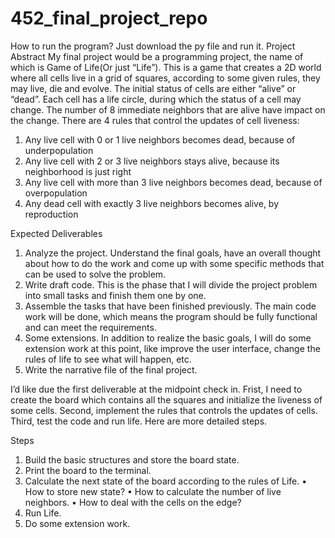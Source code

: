 # 452_final_project_repo

How to run the program?
Just download the py file and run it.
Project Abstract
My final project would be a programming project, the name of which is Game of Life(Or just “Life”). This is a game that creates a 2D world where all cells live in a grid of squares,  according to some given rules, they may live, die and evolve.  The initial status of cells are either “alive” or “dead”.  Each cell has a life circle, during which the status of a cell may change. The number of  8 immediate neighbors that are alive have impact on the change. 
There are 4 rules that control the updates of cell liveness: 
1.	Any live cell with 0 or 1 live neighbors becomes dead, because of underpopulation
2.	Any live cell with 2 or 3 live neighbors stays alive, because its neighborhood is just right
3.	Any live cell with more than 3 live neighbors becomes dead, because of overpopulation
4.	Any dead cell with exactly 3 live neighbors becomes alive, by reproduction

Expected Deliverables
1.	Analyze the project. Understand the final goals, have an overall thought about how to do the work and come up with some specific methods that can be used to solve the problem. 
2.	Write draft code. This is the phase that I will divide the project problem into small tasks and finish them one by one. 
3.	Assemble the tasks that have been finished previously. The main code work will be done, which means the program should be fully functional and can meet the requirements. 
4.	Some extensions. In addition to realize the basic goals, I will do some extension work at this point, like improve the user interface, change the rules of life to see what will happen, etc.     
5.	Write the narrative file of the final project. 

I’d like due the first deliverable at the midpoint check in. Frist, I need to create the board which contains all the squares and initialize the liveness of some cells. Second, implement the rules that controls the updates of cells. Third, test the code and run life. Here are more detailed steps. 

Steps
1.	Build the basic structures and store the board state. 
2.	Print the board to the terminal. 
3.	Calculate the next state of the board according to the rules of Life. 
•	How to store new state?
•	How to calculate the number of live neighbors. 
•	How to deal with the cells on the edge?
4.	Run Life. 
5.	Do some extension work. 
